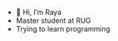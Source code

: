 - 👋 Hi, I’m Raya
- Master student at RUG
- Trying to learn programming 

<!---
rallawy/rallawy is a ✨ special ✨ repository because its `README.md` (this file) appears on your GitHub profile.
You can click the Preview link to take a look at your changes.
--->
